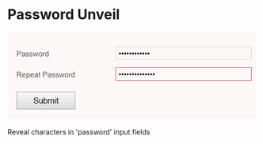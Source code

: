 Password Unveil
========

![alt tag](https://raw.githubusercontent.com/yairEO/password-unveil/master/demo.gif)

Reveal characters in 'password' input fields
